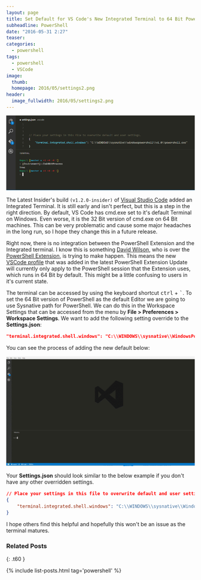 ```yaml
---
layout: page
title: Set Default for VS Code's New Integrated Terminal to 64 Bit PowerShell 
subheadline: PowerShell
date: "2016-05-31 2:27"
teaser:
categories:
  - powershell
tags:
  - powershell
  - VSCode
image:
  thumb:
  homepage: 2016/05/settings2.png
header:
  image_fullwidth: 2016/05/settings2.png
---
```

![New Terminal](/images/2016/05/term.png)

The Latest Insider's build `(v1.2.0-insider)` of [Visual Studio Code](https://code.visualstudio.com/insiders) added an Integrated Terminal. It is still early and isn't perfect, but this is a step in the right direction. By default, VS Code has cmd.exe set to it's default Terminal on Windows. Even worse, it is the 32 Bit version of cmd.exe on 64 Bit machines. This can be very problematic and cause some major headaches in the long run, so I hope they change this in a future release.

Right now, there is no integration between the PowerShell Extension and the Integrated terminal. I know this is something [David Wilson](https://twitter.com/daviwil), who is over the [PowerShell Extension](https://marketplace.visualstudio.com/items?itemName=ms-vscode.PowerShell), is trying to make happen. This means the new [VSCode profile](http://brandonpadgett.com/powershell/Getting-Started-With-Editor-Commands/) that was added in the latest PowerShell Extension Update will currently only apply to the PowerShell session that the Extension uses, which runs in 64 Bit by default. This might be a little confusing to users in it's current state.

The terminal can be accessed by using the keyboard shortcut <kbd>ctrl</kbd> + <kbd>`</kbd>. To set the 64 Bit version of PowerShell as the default Editor we are going to use Sysnative path for PowerShell. We can do this in the Workspace Settings that can be accessed from the menu by **File > Preferences > Workspace Settings**. We want to add the following setting override to the **Settings.json**:

```json
"terminal.integrated.shell.windows": "C:\\WINDOWS\\sysnative\\WindowsPowerShell\\v1.0\\powershell.exe"
```

You can see the process of adding the new default below:

![Set Default Terminal](/images/2016/05/64bitPS.gif)

Your **Settings.json** should look similar to the below example if you don't have any other overridden settings.

```json
// Place your settings in this file to overwrite default and user settings.
{
    "terminal.integrated.shell.windows": "C:\\WINDOWS\\sysnative\\WindowsPowerShell\\v1.0\\powershell.exe"
}
```

I hope others find this helpful and hopefully this won't be an issue as the terminal matures.


### Related Posts
{: .t60 }

{% include list-posts.html tag='powershell' %}
